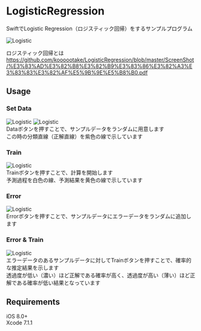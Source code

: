 # LogisticRegression
SwiftでLogistic Regression（ロジスティック回帰）をするサンプルプログラム  

![Logistic](https://github.com/koooootake/LogisticRegression/blob/master/ScreenShot/logistic.gif)    

ロジスティック回帰とは  
https://github.com/koooootake/LogisticRegression/blob/master/ScreenShot/%E3%83%AD%E3%82%B8%E3%82%B9%E3%83%86%E3%82%A3%E3%83%83%E3%82%AF%E5%9B%9E%E5%B8%B0.pdf  

## **Usage**
### **Set Data**
![Logistic](https://github.com/koooootake/LogisticRegression/blob/master/ScreenShot/Data1.PNG)
![Logistic](https://github.com/koooootake/LogisticRegression/blob/master/ScreenShot/Data2.PNG)   
Dataボタンを押すことで、サンプルデータをランダムに用意します    
この時の分類直線（正解直線）を紫色の線で示しています  

### **Train**
![Logistic](https://github.com/koooootake/LogisticRegression/blob/master/ScreenShot/Train.PNG)    
Trainボタンを押すことで、計算を開始します    
予測過程を白色の線、予測結果を黄色の線で示しています  

### **Error**
![Logistic](https://github.com/koooootake/LogisticRegression/blob/master/ScreenShot/Error.PNG)     
Errorボタンを押すことで、サンプルデータにエラーデータをランダムに追加します    　　

### **Error & Train**
![Logistic](https://github.com/koooootake/LogisticRegression/blob/master/ScreenShot/Error_Train.PNG)     
エラーデータのあるサンプルデータに対してTrainボタンを押すことで、確率的な推定結果を示します    
透過度が低い（濃い）ほど正解である確率が高く、透過度が高い（薄い）ほど正解である確率が低い結果となっています

## **Requirements**
iOS 8.0+  
Xcode 7.1.1  
